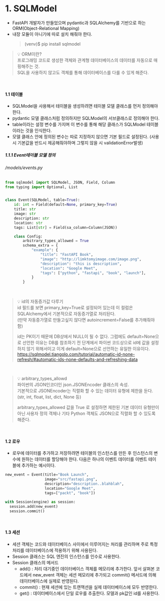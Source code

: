 # 1. SQLModel 
  - FastAPI 개발자가 만들었으며 pydantic과 SQLAlchemy를 기반으로 하는 ORM(Object-Relational Mapping)
  - 내장 모듈이 아니기에 따로 설치 해줘야 한다.
    >(venv)$ pip install sqlmodel 

> 💡 ORM이란?  
> 프로그래밍 코드로 생성한 객체와 관계형 데이터베이스의 데이터를 자동으로 매핑해주는 것.  
> SQL을 사용하지 않고도 객체를 통해 데이터베이스를 다룰 수 있게 해준다.

<br/>

#### 1.1 테이블
- SQLModel을 사용해서 테이블을 생성하려면 테이블 모델 클래스를 먼저 정의해야 한다.
- pydantic 모델 클래스처럼 정의하지만 SQLModel의 서브클래스로 정의해야 한다.
- table이라는 설정 변수를 가지며 이 변수를 통해 해당 클래스가 SQLModel 테이블 이라는 것을 인식한다.
- 모델 클래스 안에 정의된 변수는 따로 지정하지 않으면 기본 필드로 설정된다. (사용 시 기본값을 반드시 제공해줘야하며 그렇지 않을 시 validationError발생)

##### 1.1.1 Event테이블 모델 정의
###### /models/events.py
```python
from sqlmodel import SQLModel, JSON, Field, Column
from typing import Optional, List


class Event(SQLModel, table=True):
    id: int = Field(default=None, primary_key=True)
    title: str
    image: str
    description: str
    location: str
    tags: List[str] = Field(sa_column=Column(JSON))

    class Config:
        arbitrary_types_allowed = True
        schema_extra = {
            "example": {
                "title": "FastAPI Book",
                "image": "http://limktomyimage.com/image.png",
                "description": "this is description",
                "location": "Google Meet",
                "tags": ["python", "fastapi", "book", "launch"],
            }
        }
```

<br/>

> 💡 id의 자동증가값 다루기  
> id 필드를 보면 primary_key=True로 설정되어 있는데 이 컬럼은 SQLAlchemy에서 기본적으로 자동증가열로 처리된다.  
  (만약 자동증가열로 만들고싶지 않다면 autoincrement=False를 추가해줘야함)  
>  
> id는 PK이기 때문에 DB상에서 NULL이 될 수 없다.
> 그럼에도 default=None으로 선언한 이유는 DB를 참조하기 전 단계에서 파이썬 코드상으로 id에 값을 설정하지 않기 위해서이고 이게 default=None으로 선언하는 유일한 이유이다.
> https://sqlmodel.tiangolo.com/tutorial/automatic-id-none-refresh/#automatic-ids-none-defaults-and-refreshing-data

<br/>

> 💡 arbitrary_types_allowd  
> 파이썬의 JSON인코더인 json.JSONEncoder 클래스의 속성.  
> 기본적으로 JSONEncoder는 직렬화 할 수 있는 데이터 유형에 제한을 둔다.  
> (str, int, float, list, dict, None 등)
>  
> arbitrary_types_allowed 값을 True 로 설정하면 제한된 기본 데이터 유형만이 아닌 사용자 정의 객체나 기타 Python 객체도 JSON으로 직렬화 할 수 있도록 해준다.

<br/>

#### 1.2 로우
- 로우에 데이터를 추가하고 저장하려면 테이블의 인스턴스를 만든 후 인스턴스의 변수에 원하는 데이터를 할당해야 한다. 다음은 하나의 이벤트 데이터를 이벤트 테이블에 추가하는 예시이다.

```python
new_event = Event(title="Book Launch",
                  image="src/fastapi.png", 
                  description="description..blahblah",
                  location="Google Meet",
                  tags=["packt", "book"])

with Session(engine) as session:
  session.add(new_event)
  session.commit()
```

<br/>

#### 1.3 세션
- 세션 객체는 코드와 데이터베이스 사이에서 이루어지는 처리를 관리하며 주로 특정 처리를 데이터베이스에 적용하기 위해 사용된다.
- Session 클래스는 SQL 엔진의 인스턴스를 인수로 사용한다.
- Session 클래스의 메서드
  - add() : 처리 대기중인 데이터베이스 객체를 메모리에 추가한다. 앞서 살펴본 코드에서 
    new_event 객체는 세션 메모리에 추가되고 commit() 메서드에 의해 데이터베이스에 실제로 반영된다.
  - commit() : 현재 세션에 있는 트랜잭션을 실제 데이터베이스에 모두 반영한다.
  - get() : 데이터베이스에서 단일 로우를 추출한다. 모델과 pk값인 id를 사용한다.

<br/>
